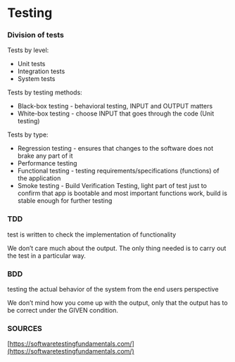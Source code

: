 # Testing

### Division of tests

Tests by level:

* Unit tests
* Integration tests
* System tests

Tests by testing methods:

* Black-box testing - behavioral testing, INPUT and OUTPUT matters
* White-box testing - choose INPUT that goes through the code \(Unit testing\)

Tests by type:

* Regression testing - ensures that changes to the software does not brake any part of it
* Performance testing
* Functional testing - testing requirements/specifications \(functions\) of the application
* Smoke testing - Build Verification Testing, light part of test just to confirm that app is bootable and most important functions work, build is stable enough for further testing

### TDD

test is written to check the implementation of functionality

 We don’t care much about the output. The only thing needed is to carry out the test in a particular way.

### BDD

testing the actual behavior of the system from the end users perspective

We don’t mind how you come up with the output, only that the output has to be correct under the GIVEN condition.

### SOURCES

[https://softwaretestingfundamentals.com/](https://softwaretestingfundamentals.com/)

